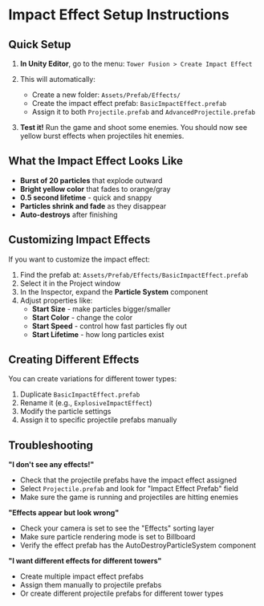 # Impact Effect Setup Instructions

## Quick Setup

1. **In Unity Editor**, go to the menu: `Tower Fusion > Create Impact Effect`
   
2. This will automatically:
   - Create a new folder: `Assets/Prefab/Effects/`
   - Create the impact effect prefab: `BasicImpactEffect.prefab`
   - Assign it to both `Projectile.prefab` and `AdvancedProjectile.prefab`

3. **Test it!** Run the game and shoot some enemies. You should now see yellow burst effects when projectiles hit enemies.

## What the Impact Effect Looks Like

- **Burst of 20 particles** that explode outward
- **Bright yellow color** that fades to orange/gray
- **0.5 second lifetime** - quick and snappy
- **Particles shrink and fade** as they disappear
- **Auto-destroys** after finishing

## Customizing Impact Effects

If you want to customize the impact effect:

1. Find the prefab at: `Assets/Prefab/Effects/BasicImpactEffect.prefab`
2. Select it in the Project window
3. In the Inspector, expand the **Particle System** component
4. Adjust properties like:
   - **Start Size** - make particles bigger/smaller
   - **Start Color** - change the color
   - **Start Speed** - control how fast particles fly out
   - **Start Lifetime** - how long particles exist

## Creating Different Effects

You can create variations for different tower types:

1. Duplicate `BasicImpactEffect.prefab`
2. Rename it (e.g., `ExplosiveImpactEffect`)
3. Modify the particle settings
4. Assign it to specific projectile prefabs manually

## Troubleshooting

**"I don't see any effects!"**
- Check that the projectile prefabs have the impact effect assigned
- Select `Projectile.prefab` and look for "Impact Effect Prefab" field
- Make sure the game is running and projectiles are hitting enemies

**"Effects appear but look wrong"**
- Check your camera is set to see the "Effects" sorting layer
- Make sure particle rendering mode is set to Billboard
- Verify the effect prefab has the AutoDestroyParticleSystem component

**"I want different effects for different towers"**
- Create multiple impact effect prefabs
- Assign them manually to projectile prefabs
- Or create different projectile prefabs for different tower types
